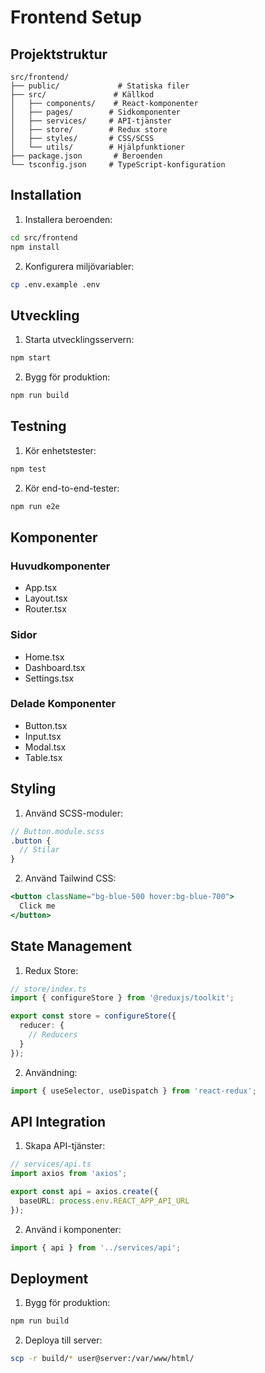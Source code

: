 # Frontend Setup

## Projektstruktur

```
src/frontend/
├── public/             # Statiska filer
├── src/               # Källkod
│   ├── components/    # React-komponenter
│   ├── pages/        # Sidkomponenter
│   ├── services/     # API-tjänster
│   ├── store/        # Redux store
│   ├── styles/       # CSS/SCSS
│   └── utils/        # Hjälpfunktioner
├── package.json       # Beroenden
└── tsconfig.json     # TypeScript-konfiguration
```

## Installation

1. Installera beroenden:
```bash
cd src/frontend
npm install
```

2. Konfigurera miljövariabler:
```bash
cp .env.example .env
```

## Utveckling

1. Starta utvecklingsservern:
```bash
npm start
```

2. Bygg för produktion:
```bash
npm run build
```

## Testning

1. Kör enhetstester:
```bash
npm test
```

2. Kör end-to-end-tester:
```bash
npm run e2e
```

## Komponenter

### Huvudkomponenter
- App.tsx
- Layout.tsx
- Router.tsx

### Sidor
- Home.tsx
- Dashboard.tsx
- Settings.tsx

### Delade Komponenter
- Button.tsx
- Input.tsx
- Modal.tsx
- Table.tsx

## Styling

1. Använd SCSS-moduler:
```scss
// Button.module.scss
.button {
  // Stilar
}
```

2. Använd Tailwind CSS:
```jsx
<button className="bg-blue-500 hover:bg-blue-700">
  Click me
</button>
```

## State Management

1. Redux Store:
```typescript
// store/index.ts
import { configureStore } from '@reduxjs/toolkit';

export const store = configureStore({
  reducer: {
    // Reducers
  }
});
```

2. Användning:
```typescript
import { useSelector, useDispatch } from 'react-redux';
```

## API Integration

1. Skapa API-tjänster:
```typescript
// services/api.ts
import axios from 'axios';

export const api = axios.create({
  baseURL: process.env.REACT_APP_API_URL
});
```

2. Använd i komponenter:
```typescript
import { api } from '../services/api';
```

## Deployment

1. Bygg för produktion:
```bash
npm run build
```

2. Deploya till server:
```bash
scp -r build/* user@server:/var/www/html/
```
